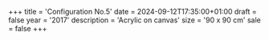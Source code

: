 +++
title = 'Configuration No.5'
date = 2024-09-12T17:35:00+01:00
draft = false
year = '2017'
description = 'Acrylic on canvas'
size = '90 x 90 cm'
sale = false
+++
